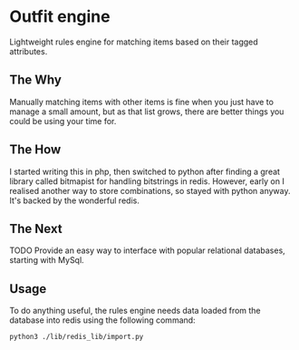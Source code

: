 # Outfit engine

Lightweight rules engine for matching items based on their tagged attributes.

## The Why

Manually matching items with other items is fine when you just have to manage a
small amount, but as that list grows, there are better things you could be
using your time for.

## The How

I started writing this in php, then switched to python after finding a great
library called bitmapist for handling bitstrings in redis. However, early on I realised
another way to store combinations, so stayed with python anyway. It's backed by the wonderful redis.

## The Next

TODO Provide an easy way to interface with popular relational databases,
starting with MySql.

## Usage

To do anything useful, the rules engine needs data loaded from the database into redis using
the following command:

`python3 ./lib/redis_lib/import.py`




